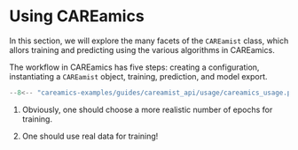 # Using CAREamics

In this section, we will explore the many facets of the `CAREamist` class, which
allors training and predicting using the various algorithms in CAREamics.

The workflow in CAREamics has five steps: creating a configuration, instantiating a
`CAREamist` object, training, prediction, and model export.


```python title="Basic CAREamics usage"
--8<-- "careamics-examples/guides/careamist_api/usage/careamics_usage.py:basic_usage"
```

1. Obviously, one should choose a more realistic number of epochs for training.

2. One should use real data for training!

